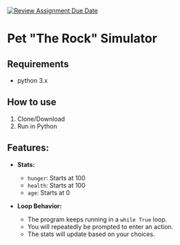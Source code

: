 [![Review Assignment Due Date](https://classroom.github.com/assets/deadline-readme-button-22041afd0340ce965d47ae6ef1cefeee28c7c493a6346c4f15d667ab976d596c.svg)](https://classroom.github.com/a/3zOHVIfr)
# Pet "The Rock" Simulator #
## Requirements ##
- python 3.x

## How to use ##
1. Clone/Download
2. Run in Python

## Features: ##
- **Stats:**  
  - `hunger`: Starts at 100  
  - `health`: Starts at 100  
  - `age`: Starts at 0  

- **Loop Behavior:**  
  - The program keeps running in a `while True` loop.  
  - You will repeatedly be prompted to enter an action.  
  - The stats will update based on your choices.
